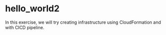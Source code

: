 # hello_world2
In this exercise, we will try creating infrastructure using CloudFormation and with CICD pipeline.
